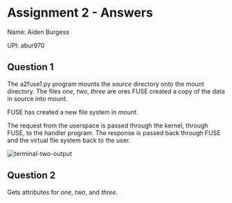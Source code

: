 # Assignment 2 - Answers

Name: Aiden Burgess

UPI: abur970

## Question 1

The a2fuse1.py program mounts the *source* directory onto the mount directory. The files *one*, *two*, *three* are ores FUSE created a copy of the data in source into mount.

FUSE has created a new file system in *mount*.

The request from the userspace is passed through the kernel, through FUSE, to the handler program. The response is passed back through FUSE and the virtual file system back to the user.

![terminal-two-output](C:\Users\aiden\AppData\Roaming\Typora\typora-user-images\image-20201003092922376.png)

## Question 2

Gets attributes for *one*, *two*, and *three*. 